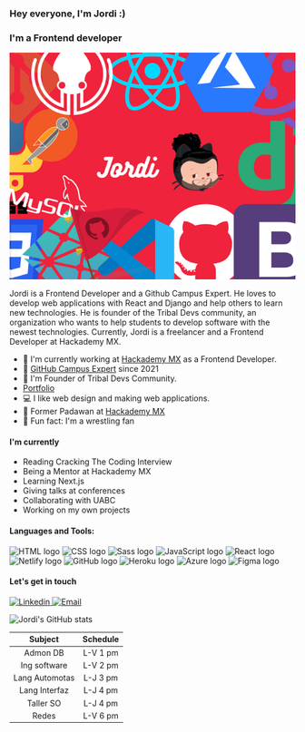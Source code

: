 ### Hey everyone, I'm Jordi :)

### I'm a Frontend developer

<p align="center">
<img src="./Jordi.png" style="width:850px;height:400px;display:block;margin:0 1rem;margin:0 auto;margin-bottom:1rem;margin-top:1rem;object-fit:cover;">
</p>
Jordi is a Frontend Developer and a Github Campus Expert. He loves to develop web applications with React and Django and help others to learn new technologies. He is founder of the Tribal Devs community, an organization who wants to help students to develop software with the newest technologies. Currently, Jordi is a freelancer and a Frontend Developer at Hackademy MX.

- :star2: I'm currently working at <a href="https://hackademy.lat/">Hackademy MX</a> as a Frontend Developer.
- 🚩 <a href="https://githubcampus.expert/JordiEspinozaMendoza/">GitHub Campus Expert</a> since 2021
- :star2: I'm Founder of Tribal Devs Community.
- <a href="https://www.itsmejordi.live/#/">Portfolio</a>
- :computer: I like web design and making web applications.
- :star2: Former Padawan at <a href="https://hackademy.lat/">Hackademy MX</a>
- :muscle: Fun fact: I'm a wrestling fan

#### I'm currently

- Reading Cracking The Coding Interview
- Being a Mentor at Hackademy MX
- Learning Next.js
- Giving talks at conferences
- Collaborating with UABC
- Working on my own projects

#### Languages and Tools:

<div>
<!-- HTML logo -->
<img src="https://upload.wikimedia.org/wikipedia/commons/thumb/6/61/HTML5_logo_and_wordmark.svg/1200px-HTML5_logo_and_wordmark.svg.png" alt="HTML logo" width="30px" height="30px">
<!-- CSS logo -->
<img src="https://upload.wikimedia.org/wikipedia/commons/thumb/d/d5/CSS3_logo_and_wordmark.svg/1200px-CSS3_logo_and_wordmark.svg.png" alt="CSS logo" width="30px" height="30px">
<!-- Sass logo -->
<img src="https://sass-lang.com/assets/img/styleguide/seal-color-aef0354c.png" alt="Sass logo" width="30px" height="30px">
<!-- JavaScript logo -->
<img src="https://upload.wikimedia.org/wikipedia/commons/thumb/9/99/Unofficial_JavaScript_logo_2.svg/1200px-Unofficial_JavaScript_logo_2.svg.png" alt="JavaScript logo" width="30px" height="30px">
<!-- React logo -->
<img src="https://upload.wikimedia.org/wikipedia/commons/thumb/a/a7/React-icon.svg/1200px-React-icon.svg.png" alt="React logo" width="30px" height="30px">
<!-- Netlify logo -->
<img src="https://cdn.worldvectorlogo.com/logos/netlify.svg" alt="Netlify logo" width="30px" height="30px">
<!-- GitHub logo -->
<img src="https://cdn-icons-png.flaticon.com/512/25/25231.png" alt="GitHub logo" width="30px" height="30px">
<!-- Heroku logo -->
<img src="https://encrypted-tbn0.gstatic.com/images?q=tbn:ANd9GcS_PDAgHzLrz4TBMQ6QcLuxKvLNlaC1f8rzNCpcLzq-N_95yRssEoTSPZpW0aPvlTyLVUY&usqp=CAU" alt="Heroku logo" width="30px" height="30px">
<!-- Azure logo -->
<img src="https://teorema-rd.com/storage/2020/06/Azure-1.png" alt="Azure logo" width="30px" height="30px">
<!-- Figma logo -->
<img src="https://upload.wikimedia.org/wikipedia/commons/3/33/Figma-logo.svg" alt="Figma logo" width="30px" height="30px">
</div>

#### Let's get in touch

<!-- Linkedln -->
<a href="https://www.linkedin.com/in/jordiespinoza/">
  <img src="https://img.icons8.com/color/48/000000/linkedin.png" alt="Linkedin" />
</a>
<!-- Email -->
<a href="mailto:jordi8101@gmail.com">
    <img src="https://img.icons8.com/color/48/000000/gmail.png" alt="Email" />
</a>

![Jordi's GitHub stats](https://github-readme-stats.vercel.app/api?username=JordiEspinozaMendoza&show_icons=true)

|     Subject      | Schedule |
| :------------: | :------: |
|    Admon DB    | L-V 1 pm |
|  Ing software  | L-V 2 pm |
| Lang Automotas | L-J 3 pm |
| Lang Interfaz  | L-J 4 pm |
|   Taller SO    | L-J 4 pm |
|     Redes      | L-V 6 pm |
